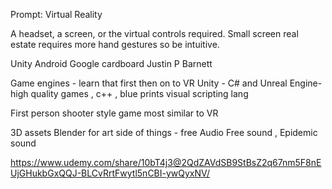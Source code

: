 Prompt: Virtual Reality

A headset, a screen, or the virtual controls required. Small screen real estate requires more hand gestures so be intuitive.

<!-- https://medium.com/kinomoto-mag/optimizing-ui-design-for-vr-tips-and-guidelines-1e4574efd566 -->

Unity Android
Google cardboard
Justin P Barnett

<!-- https://www.youtube.com/watch?v=oqXBY51KP5A -->

Game engines - learn that first then on to VR
Unity - C# and
Unreal Engine- high quality games , c++ , blue prints visual scripting lang

First person shooter style game most similar to VR

3D assets Blender for art side of things - free
Audio Free sound , Epidemic sound

<!-- https://www.youtube.com/watch?v=ODdETJBJPKI -->

https://www.udemy.com/share/10bT4j3@2QdZAVdSB9StBsZ2q67nm5F8nEUjGHukbGxQQJ-BLCvRrtFwytl5nCBI-ywQyxNV/
